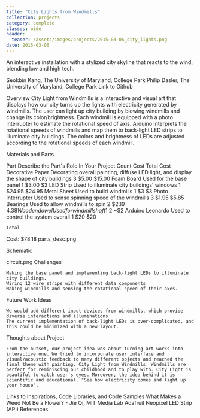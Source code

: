 ```yaml
---
title: "City Lights from Windmills"
collection: projects
category: complete
classes: wide
header: 
  teaser: /assets/images/projects/2015-03-06_city_lights.png
date: 2015-03-06
---
```


An interactive installation with a stylized city skyline that reacts to the wind, blending low and high tech.

Seokbin Kang, The University of Maryland, College Park
Philip Dasler, The University of Maryland, College Park
Link to Github

Overview
City Light from Windmills is a interactive and visual art that displays how our city turns up the lights with electricity generated by windmills. The user can light up city building by blowing windmills and change its color/brightness. Each windmill is equipped with a photo interrupter to estimate the rotational speed of axis. Arduino interprets the rotational speeds of windmills and map them to back-light LED strips to illuminate city buildings. The colors and brightness of LEDs are adjusted according to the rotational speeds of each windmill.








Materials and Parts

Part
	Describe the Part's Role In Your Project
	Count
	Cost
	Total Cost
Decorative Paper
	Decorating overall painting, diffuse LED light, and display the shape of city buildings
	3
	$5.00
	$15.00
Foam Board
	Used for the base panel
	1
	$3.00
	$3
LED Strip
	Used to illuminate city buildings' windows
	1
	$24.95
	$24.95
Metal Sheet
	Used to build windmills
	1
	$3
	$3
Photo Interrupter
	Used to sense spinning speed of the windmills
	3
	$1.95
	$5.85
Bearings
	Used to allow windmills to spin
	2
	$2.19
	$4.38
Wooden dowel
	Used for windmill shaft
	1
	~$2
	~$2
Arduino Leonardo
	Used to control the system overall
	1
	$20
	$20

	
	
	Total
Cost:
	$78.18
parts_desc.png

Schematic

circuit.png
Challenges

    Making the base panel and implementing back-light LEDs to illuminate city buildings.
    Wiring 12 wire strips with different data components
    Making windmills and sensing the rotational speed of their axes.



Future Work Ideas

    We would add different input-devices from windmills, which provide diverse interactions and illuminations
    The current implementation of back-light LEDs is over-complicated, and this could be minimized with a new layout.


Thoughts about Project

    From the outset, our project idea was about turning art works into interactive one. We tried to incorporate user interface and visual/acoustic feedback to many different objects and reached the final theme with painting, City Light from Windmills. Windmills are perfect for reminiscing our childhood and to play with. City Light is beautiful to catch user's eyes. Moreover, the idea behind it is scientific and educational. "See how electricity comes and light up your house".


Links to Inspirations, Code Libraries, and Code Samples
What Makes a Weed Not Be a Flower? - Jie Qi, MIT Media Lab
Adafruit Neopixel LED Strip (API)
References